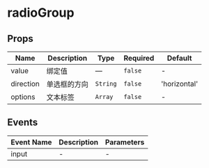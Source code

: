 # radioGroup

## Props

<!-- @vuese:radioGroup:props:start -->
|Name|Description|Type|Required|Default|
|---|---|---|---|---|
|value|绑定值|—|`false`|-|
|direction|单选框的方向|`String`|`false`|'horizontal'|
|options|文本标签|`Array`|`false`|-|

<!-- @vuese:radioGroup:props:end -->


## Events

<!-- @vuese:radioGroup:events:start -->
|Event Name|Description|Parameters|
|---|---|---|
|input|-|-|

<!-- @vuese:radioGroup:events:end -->


